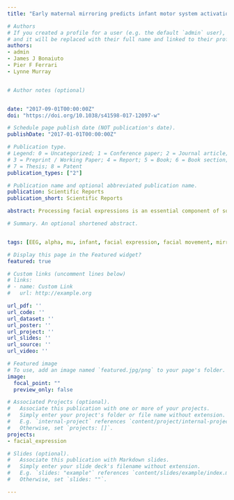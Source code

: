 ```yaml
---
title: "Early maternal mirroring predicts infant motor system activation during facial expression observation"

# Authors
# If you created a profile for a user (e.g. the default `admin` user), write the username (folder name) here 
# and it will be replaced with their full name and linked to their profile.
authors:
- admin
- James J Bonaiuto
- Pier F Ferrari
- Lynne Murray


# Author notes (optional)


date: "2017-09-01T00:00:00Z"
doi: "https://doi.org/10.1038/s41598-017-12097-w"

# Schedule page publish date (NOT publication's date).
publishDate: "2017-01-01T00:00:00Z"

# Publication type.
# Legend: 0 = Uncategorized; 1 = Conference paper; 2 = Journal article;
# 3 = Preprint / Working Paper; 4 = Report; 5 = Book; 6 = Book section;
# 7 = Thesis; 8 = Patent
publication_types: ["2"]

# Publication name and optional abbreviated publication name.
publication: Scientific Reports
publication_short: Scientific Reports

abstract: Processing facial expressions is an essential component of social interaction, especially for preverbal infants. In human adults and monkeys, this process involves the motor system, with a neural matching mechanism believed to couple self- and other-generated facial gestures. Here, we used electroencephalography to demonstrate recruitment of the human motor system during observation and execution of facial expressions in nine-month-old infants, implicating this system in facial expression processing from a very young age. Notably, examination of early video-recorded mother-infant interactions supported the common, but as yet untested, hypothesis that maternal mirroring of infant facial gestures is central to the development of a neural matching mechanism for these gestures. Specifically, the extent to which mothers mirrored infant facial expressions at two months postpartum predicted infant motor system activity during observation of the same expressions at nine months. This suggests that maternal mirroring strengthens mappings between visual and motor representations of facial gestures, which increases infant neural sensitivity to particularly relevant cues in the early social environment.

# Summary. An optional shortened abstract.


tags: [EEG, alpha, mu, infant, facial expression, facial movement, mirroring, emotion, oscillations, action observation, sensorimotor cortex, mother-infant interactions]

# Display this page in the Featured widget?
featured: true

# Custom links (uncomment lines below)
# links:
# - name: Custom Link
#   url: http://example.org

url_pdf: ''
url_code: ''
url_dataset: ''
url_poster: ''
url_project: ''
url_slides: ''
url_source: ''
url_video: ''

# Featured image
# To use, add an image named `featured.jpg/png` to your page's folder. 
image:
  focal_point: ""
  preview_only: false

# Associated Projects (optional).
#   Associate this publication with one or more of your projects.
#   Simply enter your project's folder or file name without extension.
#   E.g. `internal-project` references `content/project/internal-project/index.md`.
#   Otherwise, set `projects: []`.
projects:
- facial_expression

# Slides (optional).
#   Associate this publication with Markdown slides.
#   Simply enter your slide deck's filename without extension.
#   E.g. `slides: "example"` references `content/slides/example/index.md`.
#   Otherwise, set `slides: ""`.

---
```




